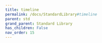 ```yaml
---
title: timeline
permalink: /docs/StandardLibrary#timeline
parent: std
grand_parent: Standard Library
has_children: False
nav_order: 15
---
```

